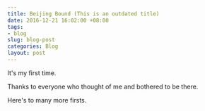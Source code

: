 ```yaml
---
title: Beijing Bound (This is an outdated title)
date: 2016-12-21 16:02:00 +08:00
tags:
- blog
slug: blog-post
categories: Blog
layout: post
---
```


It's my first time.












Thanks to everyone who thought of me and bothered to be there. 

Here's to many more firsts.